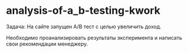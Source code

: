 # analysis-of-a_b-testing-kwork

Задача: На сайте запущен А/В тест с целью увеличить доход.

Необходимо проанализировать результаты эксперимента и написать свои рекомендации менеджеру.

